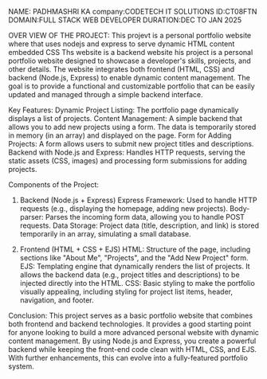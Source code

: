 NAME: PADHMASHRI KA
company:CODETECH IT SOLUTIONS
ID:CT08FTN
DOMAIN:FULL STACK WEB DEVELOPER
DURATION:DEC TO JAN 2025

OVER VIEW OF THE PROJECT:
      This projevt is a personal portfolio website where that uses nodejs and express to serve dynamic HTML content embedded CSS 
      Ths website is a backend website his project is a personal portfolio website designed to showcase a developer's skills, projects, and other details. The website integrates both frontend (HTML, CSS) and backend (Node.js, Express) to enable dynamic content management. The goal is to provide a functional and customizable portfolio that can be easily updated and managed through a simple backend interface.

Key Features:
Dynamic Project Listing: The portfolio page dynamically displays a list of projects.
Content Management: A simple backend that allows you to add new projects using a form. The data is temporarily stored in memory (in an array) and displayed on the page.
Form for Adding Projects: A form allows users to submit new project titles and descriptions.
Backend with Node.js and Express: Handles HTTP requests, serving the static assets (CSS, images) and processing form submissions for adding projects.

Components of the Project:
1. Backend (Node.js + Express)
Express Framework: Used to handle HTTP requests (e.g., displaying the homepage, adding new projects).
Body-parser: Parses the incoming form data, allowing you to handle POST requests.
Data Storage: Project data (title, description, and link) is stored temporarily in an array, simulating a small database.

2. Frontend (HTML + CSS + EJS)
HTML: Structure of the page, including sections like "About Me", "Projects", and the "Add New Project" form.
EJS: Templating engine that dynamically renders the list of projects. It allows the backend data (e.g., project titles and descriptions) to be injected directly into the HTML.
CSS: Basic styling to make the portfolio visually appealing, including styling for project list items, header, navigation, and footer.

Conclusion:
This project serves as a basic portfolio website that combines both frontend and backend technologies. It provides a good starting point for anyone looking to build a more advanced personal website with dynamic content management. By using Node.js and Express, you create a powerful backend while keeping the front-end code clean with HTML, CSS, and EJS. With further enhancements, this can evolve into a fully-featured portfolio system.
